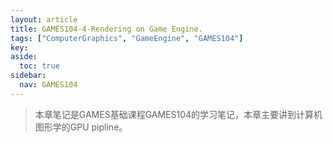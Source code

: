 ```yaml
---
layout: article
title: GAMES104-4-Rendering on Game Engine.
tags: ["ComputerGraphics", "GameEngine", "GAMES104"]
key: 
aside:
  toc: true
sidebar:
  nav: GAMES104
---
```






> 本章笔记是GAMES基础课程GAMES104的学习笔记，本章主要讲到计算机图形学的GPU pipline。

<br />
